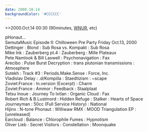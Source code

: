 ```yaml
---
date: 2000.10.14
backgroundColor: '#CCCCCC'
---
```


\>>2000.Oct.14 00:30 (90minutes, [WNUR](http://www.wnur.org/), etc)  

pHonaut...  
SemutaMusic Episode II: Chilloween Pre Party Friday Oct.13, 2000  
Dettinger : Blond : Sub Rosa vs. Kompakt : Sub Rosa  
Mike Ink : Zauberberg pt.4 : Zauberberg : Mille Plateaux  
Pete Namlook & Bill Laswell : Psychonavigation : Fax  
Arecibo : Pulse Burst Decryption : trans plutonian transmissions : Atmosphere  
Sutekh : Track #3 : Periods.Make.Sense : Force, Inc.  
Vladislav Delay : .d/Kompiila : Staedtizism : ~scape  
Zoviet:France : In.version (Excerpt) : Charm  
Zoviet:France : Ammor : Feedback : Staalplaat  
Tetsu Inoue : Journey To Ixtlan : Organic Cloud : Fax  
Robert Rich & B.Lustmord : Hidden Refuge : Stalker : Hearts of Space  
Journeyman : 50cc (Full Service History) : National  
Hijinx : N-tone Phonaut : Williwaw RMX : MOOD Triangulation EP : \[unreleased\]  
Earcloud : Balance : Chlorophile Fumes : Hypnotism  
Oliver Lieb : Secret Visitors : Constellation : Moonquake